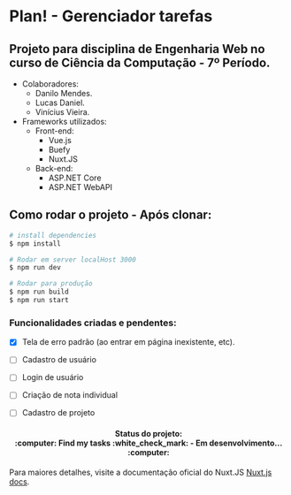 # Plan! - Gerenciador tarefas
## Projeto para disciplina de Engenharia Web no curso de Ciência da Computação - 7º Período.

* Colaboradores:
    * Danilo Mendes.
    * Lucas Daniel.
    * Vinícius Vieira.
* Frameworks utilizados:
  * Front-end:
    * Vue.js
    * Buefy
    * Nuxt.JS
  * Back-end:
    * ASP.NET Core     
    * ASP.NET WebAPI

## Como rodar o projeto - Após clonar:

```bash
# install dependencies
$ npm install

# Rodar em server localHost 3000
$ npm run dev

# Rodar para produção
$ npm run build
$ npm run start

```

  ### Funcionalidades criadas e pendentes:
  
- [x] Tela de erro padrão (ao entrar em página inexistente, etc). 
- [ ] Cadastro de usuário
- [ ] Login de usuário
- [ ] Criação de nota individual
- [ ] Cadastro de projeto
  
  
<h4 align="center"> 
  Status do projeto:<br> :computer: Find my tasks :white_check_mark: - Em desenvolvimento... :computer:
</h4>

Para maiores detalhes, visite a documentação oficial do Nuxt.JS [Nuxt.js docs](https://nuxtjs.org).
